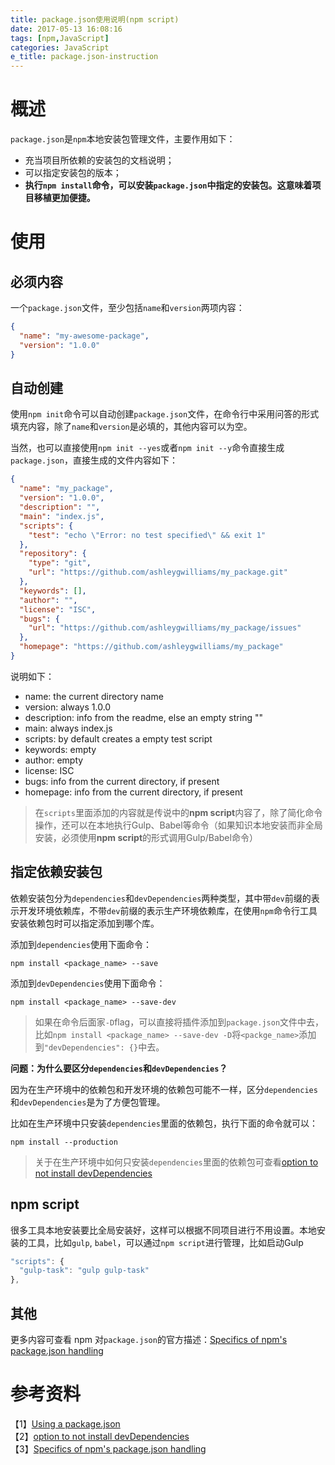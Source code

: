 ```yaml
---
title: package.json使用说明(npm script)
date: 2017-05-13 16:08:16
tags: [npm,JavaScript]
categories: JavaScript
e_title: package.json-instruction
---
```


# 概述

`package.json`是`npm`本地安装包管理文件，主要作用如下：   

- 充当项目所依赖的安装包的文档说明；   
- 可以指定安装包的版本；   
- **执行`npm install`命令，可以安装`package.json`中指定的安装包。这意味着项目移植更加便捷。**   

# 使用

## 必须内容

一个`package.json`文件，至少包括`name`和`version`两项内容：   

```json
{
  "name": "my-awesome-package",
  "version": "1.0.0"
}
```

## 自动创建

使用`npm init`命令可以自动创建`package.json`文件，在命令行中采用问答的形式填充内容，除了`name`和`version`是必填的，其他内容可以为空。   

当然，也可以直接使用`npm init --yes`或者`npm init --y`命令直接生成`package.json`，直接生成的文件内容如下：   

```json
{
  "name": "my_package",
  "version": "1.0.0",
  "description": "",
  "main": "index.js",
  "scripts": {
    "test": "echo \"Error: no test specified\" && exit 1"
  },
  "repository": {
    "type": "git",
    "url": "https://github.com/ashleygwilliams/my_package.git"
  },
  "keywords": [],
  "author": "",
  "license": "ISC",
  "bugs": {
    "url": "https://github.com/ashleygwilliams/my_package/issues"
  },
  "homepage": "https://github.com/ashleygwilliams/my_package"
}
```

说明如下：   
- name: the current directory name
- version: always 1.0.0
- description: info from the readme, else an empty string ""
- main: always index.js
- scripts: by default creates a empty test script
- keywords: empty
- author: empty
- license: ISC
- bugs: info from the current directory, if present
- homepage: info from the current directory, if present

> 在`scripts`里面添加的内容就是传说中的**npm script**内容了，除了简化命令操作，还可以在本地执行Gulp、Babel等命令（如果知识本地安装而非全局安装，必须使用**npm script**的形式调用Gulp/Babel命令）

## 指定依赖安装包

依赖安装包分为`dependencies`和`devDependencies`两种类型，其中带`dev`前缀的表示开发环境依赖库，不带`dev`前缀的表示生产环境依赖库，在使用`npm`命令行工具安装依赖包时可以指定添加到哪个库。   

添加到`dependencies`使用下面命令：

```bazaar
npm install <package_name> --save
```

添加到`devDependencies`使用下面命令：

```bazaar
npm install <package_name> --save-dev
```

> 如果在命令后面家`-D`flag，可以直接将插件添加到`package.json`文件中去，比如`npm install <package_name> --save-dev -D`将`<packge_name>`添加到`"devDependencies": {}`中去。

**问题：为什么要区分`dependencies`和`devDependencies`？**   

因为在生产环境中的依赖包和开发环境的依赖包可能不一样，区分`dependencies`和`devDependencies`是为了方便包管理。   

比如在生产环境中只安装`dependencies`里面的依赖包，执行下面的命令就可以：   

```bazaar
npm install --production
```

> 关于在生产环境中如何只安装`dependencies`里面的依赖包可查看[option to not install devDependencies](https://github.com/npm/npm/issues/1434)   

## npm script

很多工具本地安装要比全局安装好，这样可以根据不同项目进行不用设置。本地安装的工具，比如`gulp`, `babel`，可以通过`npm script`进行管理，比如启动Gulp   

```js
"scripts": {
  "gulp-task": "gulp gulp-task"
},
```

## 其他

更多内容可查看 npm 对`package.json`的官方描述：[Specifics of npm's package.json handling](https://docs.npmjs.com/files/package.json)   

# 参考资料

【1】[Using a package.json](https://docs.npmjs.com/getting-started/using-a-package.json)   
【2】[option to not install devDependencies](https://github.com/npm/npm/issues/1434)   
【3】[Specifics of npm's package.json handling](https://docs.npmjs.com/files/package.json)   
